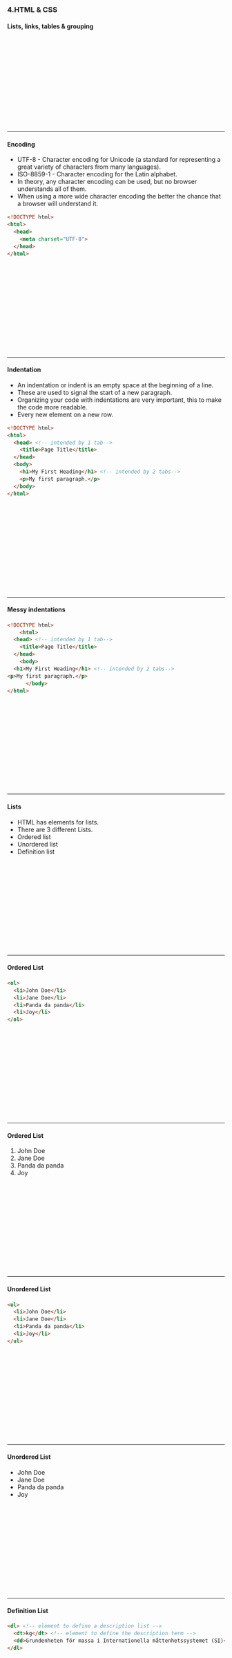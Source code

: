 ### 4.HTML & CSS
#### Lists, links, tables & grouping

&nbsp;

&nbsp;

&nbsp;

&nbsp;

&nbsp;

&nbsp;

&nbsp;

---

####  Encoding
* UTF-8 - Character encoding for Unicode (a standard for representing a great variety of characters from many languages).
* ISO-8859-1 - Character encoding for the Latin alphabet.
* In theory, any character encoding can be used, but no browser understands all of them.
* When using a more wide character encoding the better the chance that a browser will understand it.

```HTML
<!DOCTYPE html>
<html>
  <head>
    <meta charset="UTF-8">
  </head>
</html>
```


&nbsp;

&nbsp;

&nbsp;

&nbsp;

&nbsp;

&nbsp;

&nbsp;

---

####  Indentation
* An indentation or indent is an empty space at the beginning of a line.
* These are used to signal the start of a new paragraph.
* Organizing your code with indentations are very important, this to make the code more readable.
* Every new element on a new row.

```HTML
<!DOCTYPE html>
<html>
  <head> <!-- intended by 1 tab-->
    <title>Page Title</title>
  </head>
  <body>
    <h1>My First Heading</h1> <!-- intended by 2 tabs-->
    <p>My first paragraph.</p>
  </body>
</html>
```


&nbsp;

&nbsp;

&nbsp;

&nbsp;

&nbsp;

&nbsp;

&nbsp;

---

####  Messy indentations
```HTML
<!DOCTYPE html>
    <html>
  <head> <!-- intended by 1 tab-->
    <title>Page Title</title>
  </head>
    <body>
  <h1>My First Heading</h1> <!-- intended by 2 tabs-->
<p>My first paragraph.</p>
      </body>
</html>
```


&nbsp;

&nbsp;

&nbsp;

&nbsp;

&nbsp;

&nbsp;

&nbsp;

---

####  Lists
* HTML has elements for lists.
* There are 3 different Lists.
* Ordered list
* Unordered list
* Definition list


&nbsp;

&nbsp;

&nbsp;

&nbsp;

&nbsp;

&nbsp;

&nbsp;

---

####  Ordered List

```HTML
<ol>
  <li>John Doe</li>
  <li>Jane Doe</li>
  <li>Panda da panda</li>
  <li>Joy</li>
</ol>
```


&nbsp;

&nbsp;

&nbsp;

&nbsp;

&nbsp;

&nbsp;

&nbsp;

---

#### Ordered List</h4>
<ol>
<li>John Doe</li>
<li>Jane Doe</li>
<li>Panda da panda</li>
<li>Joy</li>
</ol>

&nbsp;

&nbsp;

&nbsp;

&nbsp;

&nbsp;

&nbsp;

&nbsp;

---

####  Unordered List

```HTML
<ul>
  <li>John Doe</li>
  <li>Jane Doe</li>
  <li>Panda da panda</li>
  <li>Joy</li>
</ul>
```


&nbsp;

&nbsp;

&nbsp;

&nbsp;

&nbsp;

&nbsp;

&nbsp;

---

#### Unordered List</h4>
<ul>
<li>John Doe</li>
<li>Jane Doe</li>
<li>Panda da panda</li>
<li>Joy</li>
</ul>

&nbsp;

&nbsp;

&nbsp;

&nbsp;

&nbsp;

&nbsp;

&nbsp;

---

####  Definition List

```HTML
<dl> <!-- element to define a description list -->
  <dt>kg</dt> <!-- element to define the description term -->
  <dd>Grundenheten för massa i Internationella måttenhetssystemet (SI)</dd> <!-- element to describe the term in a description list -->
</dl>
```


&nbsp;

&nbsp;

&nbsp;

&nbsp;

&nbsp;

&nbsp;

&nbsp;

---

####  Nested lists

```HTML
<ol>
  <li>John Doe</li>
  <li>Jane Doe
    <ul>
      <li>Madonna</li>
      <li>2pac</li>
      <li>Iggy Pop</li>
    </ul>
  </li>
  <li>Panda da panda</li>
  <li>Joy</li>
</ol>
```


&nbsp;

&nbsp;

&nbsp;

&nbsp;

&nbsp;

&nbsp;

&nbsp;

---

#### Nested lists</h4>
<ol>
<li>John Doe</li>
<li>Jane Doe
  <ul>
    <li>Madonna</li>
    <li>2pac</li>
    <li>Iggy Pop</li>
  </ul>
</li>
<li>Panda da panda</li>
<li>Joy</li>
</ol>

&nbsp;

&nbsp;

&nbsp;

&nbsp;

&nbsp;

&nbsp;

&nbsp;

---

#### HTML Links - Hyperlinks</h4>

* Links allow users to click their way from page to page.
* Links can link from one website to another.
* Links can link from one page to another on the same site.
* Links can link from one part of a webpage to another part of the same page.
* Links can open new pages in new browser windows.
* Links can start a new window to email.


&nbsp;

&nbsp;

&nbsp;

&nbsp;

&nbsp;

&nbsp;

&nbsp;

---

####  Link to another website

```HTML
<!-- Absolute url -->
<a href="http://www.blocket.se">blocket</a>
```


&nbsp;

&nbsp;

&nbsp;

&nbsp;

&nbsp;

&nbsp;

&nbsp;

---

####  Link page on the same site (local link)

```HTML
<!-- Relative urls, no domain name (without https://www....) -->
<ul>
  <li><a href="index.html">Start page</a></li>
  <li><a href="profile.html">Profile page</a></li>
  <li><a href="contact/contact.html">Contact page</a></li>
</ul>
```


&nbsp;

&nbsp;

&nbsp;

&nbsp;

&nbsp;

&nbsp;

&nbsp;

---

#### File structure</h4>
<img  src="/media/html-css-images/html-css-4/folder.png" alt="files structure">

&nbsp;

&nbsp;

&nbsp;

&nbsp;

&nbsp;

&nbsp;

&nbsp;

---

####  Email links

```HTML
  <a href="mailto:johndoe@example.com">Email John</a>
```


&nbsp;

&nbsp;

&nbsp;

&nbsp;

&nbsp;

&nbsp;

&nbsp;

---

####  Open in a new window

The target attribute specifies where to open the linked document.

```HTML
<a href="http://www.blocket.se" target="_blank">Blocket</a>
```


&nbsp;

&nbsp;

&nbsp;

&nbsp;

&nbsp;

&nbsp;

&nbsp;

---

####  Linking to a specific part of the same page

```HTML
<div id="top_of_page">top</div>
..
..
..
<a href="#top_of_page" target="_blank">Blocket</a>
```


&nbsp;

&nbsp;

&nbsp;

&nbsp;

&nbsp;

&nbsp;

&nbsp;

---

#### Tables
#### Displaying tabular data

&nbsp;

&nbsp;

&nbsp;

&nbsp;

&nbsp;

&nbsp;

&nbsp;

---

#### Tables

* Think of a table like a grid.
* A table has Rows and Columns.
* Each block in the grid is a cell.
* Examples of tables are sport results or stock reports.
* See <a href="http://www.everysport.com/sport/fotboll/fotbollsserier-2019/allsvenskan-herr/allsvenskan/100877" target="_blank">example</a>


&nbsp;

&nbsp;

&nbsp;

&nbsp;

&nbsp;

&nbsp;

&nbsp;

---

#### Rows and Columns
<img src="/media/html-css-images/html-css-4/table2.png" alt="table structure">

&nbsp;

&nbsp;

&nbsp;

&nbsp;

&nbsp;

&nbsp;

&nbsp;

---

####  HTML Table
```HTML
<!-- Basic Table Structure -->
<table> <!-- creates the table -->
  <tr> <!-- Start of a row -->
    <th>Column1</th> <!-- Cell of that row (table header) -->
    <th>Column2</th> <!-- Cell of that row (table header) -->
    <th>Column3</th> <!-- Cell of that row (table header) -->
  </tr> <!-- End of a row -->
  <tr>
    <td>45</td> <!-- Cell of that row (table data) -->
    <td>60</td> <!-- Cell of that row (table data) -->
    <td>45</td> <!-- Cell of that row (table data) -->
  </tr>
  <tr>
    <td>60</td>
    <td>90</td>
    <td>90</td>
  </tr>
</table>
```


&nbsp;

&nbsp;

&nbsp;

&nbsp;

&nbsp;

&nbsp;

&nbsp;

---

####  Table structure

<!-- Basic Table Structure -->
<table> <!-- creates the table -->
<tr> <!-- Start of a row -->
  <th>Column1</th> <!-- Cell of that row (table header) -->
  <th>Column2</th> <!-- Cell of that row (table data) -->
  <th>Column3</th> <!-- Cell of that row (table data) -->
</tr> <!-- End of a row -->
<tr>
  <td>45</td>
  <td>60</td>
  <td>45</td>
</tr>
<tr>
  <td>60</td>
  <td>90</td>
  <td>90</td>
</tr>
</table>

&nbsp;

&nbsp;

&nbsp;

&nbsp;

&nbsp;

&nbsp;

&nbsp;

---

#### colspan & rowspan</h4>
<img  src="/media/html-css-images/html-css-4/table.png" alt="rowspan and colspan">

&nbsp;

&nbsp;

&nbsp;

&nbsp;

&nbsp;

&nbsp;

&nbsp;

---

####  colspan & rowspan

```HTML
<!-- Basic Table Structure -->
<table> <!-- creates the table -->
  <tr> <!-- Start of a row -->
    <th>Column1</th>
    <th>Column2</th>
    <th>Column3</th>
  </tr> <!-- End of a row -->
  <tr>
    <td colspan="2">45</td> <!-- Will be 2 columns wide -->
    <td rowspan="4">60</td> <!-- Will be 4 rows high  -->
    <td>45</td>
  </tr>
</table>
```


&nbsp;

&nbsp;

&nbsp;

&nbsp;

&nbsp;

&nbsp;

&nbsp;

---

####  Grouping with divs (divisions)
* Divs allows you to group elements together.
* If you group elements together in a divison it allows you to for example set styles to all the elements in this division.

```HTML
<div id="top_of_page">top
  <p>Hello</p>
<img src="myImage">
</div>
```